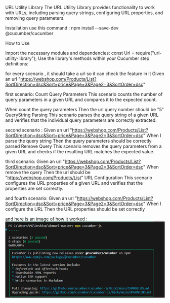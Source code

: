 URL Utility Library
The URL Utility Library provides functionality to work with URLs, including parsing query strings, configuring URL properties, and removing query parameters.

Installation
use this command :
npm install --save-dev @cucumber/cucumber

How to Use

Import the necessary modules and dependencies:
const Url = require("url-utility-library");
Use the library's methods within your Cucumber step definitions:

for every scenario , it should take a url so it can check the feature in it
Given an url "https://webshop.com/Products/List?SortDirection=dsc&Sort=price&Page=3&Page2=3&SortOrder=dsc"

first scenario:
Count Query Parameters
This scenario counts the number of query parameters in a given URL and compares it to the expected count.

When count the query parameters
Then the url query number should be "5"
QueryString Parsing
This scenario parses the query string of a given URL and verifies that the individual query parameters are correctly extracted.

second scenario :
Given an url "https://webshop.com/Products/List?SortDirection=dsc&Sort=price&Page=3&Page2=3&SortOrder=dsc"
When I parse the query string
Then the query parameters should be correctly parsed
Remove Query
This scenario removes the query parameters from a given URL and checks if the resulting URL matches the expected value.

third scenario:
Given an url "https://webshop.com/Products/List?SortDirection=dsc&Sort=price&Page=3&Page2=3&SortOrder=dsc"
When remove the query
Then the url should be "https://webshop.com/Products/List"
URL Configuration
This scenario configures the URL properties of a given URL and verifies that the properties are set correctly.

and fourth scenario:
Given an url "https://webshop.com/Products/List?SortDirection=dsc&Sort=price&Page=3&Page2=3&SortOrder=dsc"
When I configure the URL
Then the URL properties should be set correctly

and here is an image of how it worked :
![result](./f1.png)
